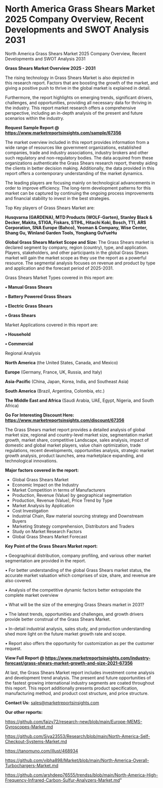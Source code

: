 # North America Grass Shears Market 2025 Company Overview, Recent Developments and SWOT Analysis 2031
North America Grass Shears Market 2025 Company Overview, Recent Developments and SWOT Analysis 2031

<Strong> Grass Shears Market Overview 2025 - 2031</strong>

The rising technology in Grass Shears Market is also depicted in this research report. Factors that are boosting the growth of the market, and giving a positive push to thrive in the global market is explained in detail.

Furthermore, the report highlights on emerging trends, significant drivers, challenges, and opportunities, providing all necessary data for thriving in the industry. This report market research offers a comprehensive perspective, including an in-depth analysis of the present and future scenarios within the industry.

<strong>Request Sample Report @ <a href=https://www.marketreportsinsights.com/sample/67356>https://www.marketreportsinsights.com/sample/67356</a></strong>

The market overview included in this report provides information from a wide range of resources like government organizations, established companies, trade and industry associations, industry brokers and other such regulatory and non-regulatory bodies. The data acquired from these organizations authenticate the Grass Shears research report, thereby aiding the clients in better decision making. Additionally, the data provided in this report offers a contemporary understanding of the market dynamics.

The leading players are focusing mainly on technological advancements in order to improve efficiency. The long-term development patterns for this market can be captured by continuing the ongoing process improvements and financial stability to invest in the best strategies.

Top Key players of Grass Shears Market are:

<strong>Husqvarna (GARDENA), MTD Products (WOLF-Garten), Stanley Black & Decker, Makita, STIGA, Fiskars, STIHL, Hitachi Koki, Bosch, TTI, ARS Corporation, SNA Europe (Bahco), Yeoman & Company, Wise Center, Shang Gu, Winland Garden Tools, Yongkang GuYueHu</strong>

<strong><b>Global Grass Shears Market Scope and Size:</b></strong>
The Grass Shears market is declared segment by company, region (country), type, and application. Players, stakeholders, and other participants in the global Grass Shears market will gain the market scope as they use the report as a powerful resource. The segmental analysis focuses on revenue and product by type and application and the forecast period of 2025-2031.

Grass Shears Market Types covered in this report are:

<strong>• Manual Grass Shears

• Battery Powered Grass Shears

• Electric Grass Shears

• Grass Shears</strong>

Market Applications covered in this report are:

<strong>• Household

• Commercial</strong> 

Regional Analysis

<strong>North America</strong> (the United States, Canada, and Mexico)

<strong>Europe</strong> (Germany, France, UK, Russia, and Italy)

<strong>Asia-Pacific</strong> (China, Japan, Korea, India, and Southeast Asia)

<strong>South America</strong> (Brazil, Argentina, Colombia, etc.)

<strong>The Middle East and Africa</strong> (Saudi Arabia, UAE, Egypt, Nigeria, and South Africa)

<strong>Go For Interesting Discount Here: <a href=https://www.marketreportsinsights.com/discount/67356>https://www.marketreportsinsights.com/discount/67356</a></strong>

The Grass Shears market report provides a detailed analysis of global market size, regional and country-level market size, segmentation market growth, market share, competitive Landscape, sales analysis, impact of domestic and global market players, value chain optimization, trade regulations, recent developments, opportunities analysis, strategic market growth analysis, product launches, area marketplace expanding, and technological innovations.

<strong><b>Major factors covered in the report:</b></strong>
<ul>
  <li>Global Grass Shears Market </li>
  <li>Economic Impact on the Industry</li>
  <li>Market Competition in terms of Manufacturers</li>
  <li>Production, Revenue (Value) by geographical segmentation</li>
  <li>Production, Revenue (Value), Price Trend by Type</li>
  <li>Market Analysis by Application</li>
  <li>Cost Investigation</li>
  <li>Industrial Chain, Raw material sourcing strategy and Downstream Buyers</li>
  <li>Marketing Strategy comprehension, Distributors and Traders</li>
  <li>Study on Market Research Factors</li>
  <li>Global Grass Shears Market Forecast</li>
</ul>

<strong><b>Key Point of the Grass Shears Market report:</b></strong>

• Geographical distribution, company profiling, and various other market segmentation are provided in the report.

• For better understanding of the global Grass Shears market status, the accurate market valuation which comprises of size, share, and revenue are also covered.

• Analysis of the competitive dynamic factors better extrapolate the complete market overview

• What will be the size of the emerging Grass Shears market in 2031?

• The latest trends, opportunities and challenges, and growth drivers provide better construal of the Grass Shears Market.

• In-detail industrial analysis, sales study, and production understanding shed more light on the future market growth rate and scope.

• Report also offers the opportunity for customization as per the customer request.

<strong><b>View Full Report @ <a href=https://www.marketreportsinsights.com/industry-forecast/grass-shears-market-growth-and-size-2021-67356>https://www.marketreportsinsights.com/industry-forecast/grass-shears-market-growth-and-size-2021-67356</a></b></strong>


At last, the Grass Shears Market report includes investment come analysis and development trend analysis. The present and future opportunities of the fastest growing international industry segments are coated throughout this report. This report additionally presents product specification, manufacturing method, and product cost structure, and price structure.

<strong>Contact Us:</strong>
sales@marketreportsinsights.com

<strong>Our other reports:</strong>

<a href=https://github.com/faizy72/research-new/blob/main/Europe-MEMS-Gyroscopes-Market.md>https://github.com/faizy72/research-new/blob/main/Europe-MEMS-Gyroscopes-Market.md</a>

<a href=https://github.com/Siya23553/Research/blob/main/North-America-Self-Checkout-Systems-Market.md>https://github.com/Siya23553/Research/blob/main/North-America-Self-Checkout-Systems-Market.md</a>

<a href=https://tanomuno.com/illust/468934>https://tanomuno.com/illust/468934</a>

<a href=https://github.com/vibha898/Market/blob/main/North-America-Overall-Turbochargers-Market.md>https://github.com/vibha898/Market/blob/main/North-America-Overall-Turbochargers-Market.md</a>

<a href=https://github.com/arshdeep76555/trendss/blob/main/North-America-High-Frequency-Infrared-Carbon-Sulfur-Analyzers-Market.md>https://github.com/arshdeep76555/trendss/blob/main/North-America-High-Frequency-Infrared-Carbon-Sulfur-Analyzers-Market.md</a>"

